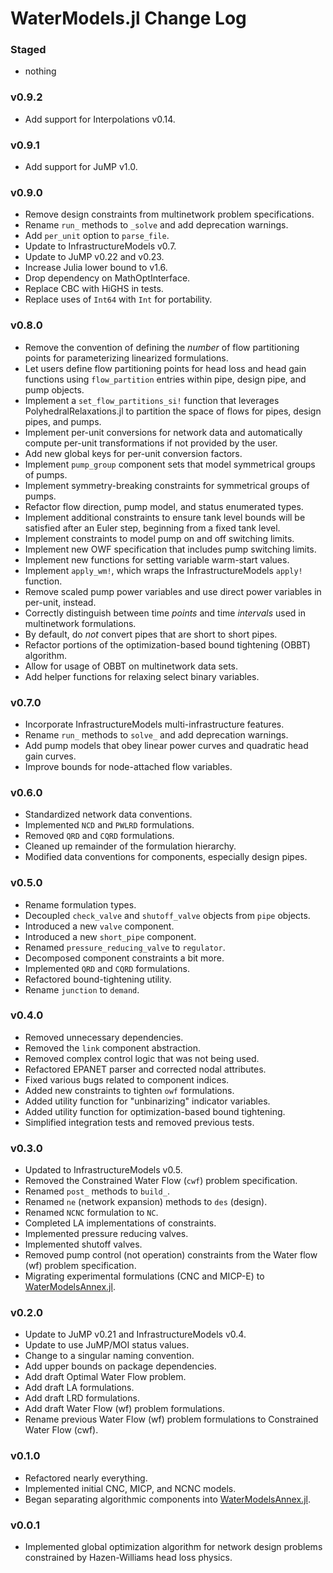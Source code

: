 WaterModels.jl Change Log
=========================

### Staged
- nothing

### v0.9.2
- Add support for Interpolations v0.14.

### v0.9.1
- Add support for JuMP v1.0.

### v0.9.0
- Remove design constraints from multinetwork problem specifications.
- Rename `run_` methods to `_solve` and add deprecation warnings.
- Add `per_unit` option to `parse_file`.
- Update to InfrastructureModels v0.7.
- Update to JuMP v0.22 and v0.23.
- Increase Julia lower bound to v1.6.
- Drop dependency on MathOptInterface.
- Replace CBC with HiGHS in tests.
- Replace uses of `Int64` with `Int` for portability.

### v0.8.0
- Remove the convention of defining the _number_ of flow partitioning points for parameterizing linearized formulations.
- Let users define flow partitioning points for head loss and head gain functions using `flow_partition` entries within pipe, design pipe, and pump objects.
- Implement a `set_flow_partitions_si!` function that leverages PolyhedralRelaxations.jl to partition the space of flows for pipes, design pipes, and pumps.
- Implement per-unit conversions for network data and automatically compute per-unit transformations if not provided by the user.
- Add new global keys for per-unit conversion factors.
- Implement `pump_group` component sets that model symmetrical groups of pumps.
- Implement symmetry-breaking constraints for symmetrical groups of pumps.
- Refactor flow direction, pump model, and status enumerated types.
- Implement additional constraints to ensure tank level bounds will be satisfied after an Euler step, beginning from a fixed tank level.
- Implement constraints to model pump on and off switching limits.
- Implement new OWF specification that includes pump switching limits.
- Implement new functions for setting variable warm-start values.
- Implement `apply_wm!`, which wraps the InfrastructureModels `apply!` function.
- Remove scaled pump power variables and use direct power variables in per-unit, instead.
- Correctly distinguish between time _points_ and time _intervals_ used in multinetwork formulations.
- By default, do _not_ convert pipes that are short to short pipes.
- Refactor portions of the optimization-based bound tightening (OBBT) algorithm.
- Allow for usage of OBBT on multinetwork data sets.
- Add helper functions for relaxing select binary variables.

### v0.7.0
- Incorporate InfrastructureModels multi-infrastructure features.
- Rename `run_` methods to `solve_` and add deprecation warnings.
- Add pump models that obey linear power curves and quadratic head gain curves.
- Improve bounds for node-attached flow variables.

### v0.6.0
- Standardized network data conventions.
- Implemented `NCD` and `PWLRD` formulations.
- Removed `QRD` and `CQRD` formulations.
- Cleaned up remainder of the formulation hierarchy.
- Modified data conventions for components, especially design pipes.

### v0.5.0
- Rename formulation types.
- Decoupled `check_valve` and `shutoff_valve` objects from `pipe` objects.
- Introduced a new `valve` component.
- Introduced a new `short_pipe` component.
- Renamed `pressure_reducing_valve` to `regulator`.
- Decomposed component constraints a bit more.
- Implemented `QRD` and `CQRD` formulations.
- Refactored bound-tightening utility.
- Rename `junction` to `demand`.

### v0.4.0
- Removed unnecessary dependencies.
- Removed the `link` component abstraction.
- Removed complex control logic that was not being used.
- Refactored EPANET parser and corrected nodal attributes.
- Fixed various bugs related to component indices.
- Added new constraints to tighten `owf` formulations.
- Added utility function for "unbinarizing" indicator variables.
- Added utility function for optimization-based bound tightening.
- Simplified integration tests and removed previous tests.

### v0.3.0
- Updated to InfrastructureModels v0.5.
- Removed the Constrained Water Flow (`cwf`) problem specification.
- Renamed `post_` methods to `build_`.
- Renamed `ne` (network expansion) methods to `des` (design).
- Renamed `NCNC` formulation to `NC`.
- Completed LA implementations of constraints.
- Implemented pressure reducing valves.
- Implemented shutoff valves.
- Removed pump control (not operation) constraints from the Water flow (wf) problem specification.
- Migrating experimental formulations (CNC and MICP-E) to [WaterModelsAnnex.jl](https://github.com/lanl-ansi/WaterModelsAnnex.jl).

### v0.2.0
- Update to JuMP v0.21 and InfrastructureModels v0.4.
- Update to use JuMP/MOI status values.
- Change to a singular naming convention.
- Add upper bounds on package dependencies.
- Add draft Optimal Water Flow problem.
- Add draft LA formulations.
- Add draft LRD formulations.
- Add draft Water Flow (wf) problem formulations.
- Rename previous Water Flow (wf) problem formulations to Constrained Water Flow (cwf).

### v0.1.0
- Refactored nearly everything.
- Implemented initial CNC, MICP, and NCNC models.
- Began separating algorithmic components into [WaterModelsAnnex.jl](https://github.com/lanl-ansi/WaterModelsAnnex.jl).

### v0.0.1
- Implemented global optimization algorithm for network design problems constrained by Hazen-Williams head loss physics.
